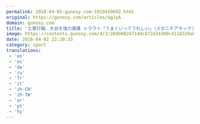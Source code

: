 ```yaml
---
permalink: 2018-04-02-gunosy.com-1010419602.html
original: https://gunosy.com/articles/agJyA
domain: gunosy.com
title: 'エ軍打線、大谷を強力援護 トラウト「うまくいってうれしい」（スポニチアネックス） - グノシー'
image: https://contents.gunosy.com/4/3/268b0024714dc872d34309c4118320ab_content.jpg
date: 2018-04-02 22:20:33
category: sport
translations: 
 - 'en'
 - 'es'
 - 'de'
 - 'ru'
 - 'fr'
 - 'it'
 - 'zh-CN'
 - 'zh-TW'
 - 'ar'
 - 'pt'
 - 'hy'
---
```


